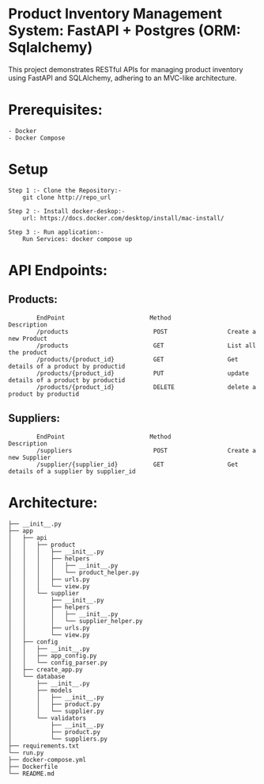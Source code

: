 # Product Inventory Management System: FastAPI + Postgres (ORM: Sqlalchemy)

This project demonstrates  RESTful APIs for managing product inventory using FastAPI and SQLAlchemy, adhering to an MVC-like architecture.

# Prerequisites:
    - Docker
    - Docker Compose

# Setup

    Step 1 :- Clone the Repository:-
        git clone http://repo_url
    
    Step 2 :- Install docker-deskop:-
        url: https://docs.docker.com/desktop/install/mac-install/
    
    Step 3 :- Run application:-
        Run Services: docker compose up



# API Endpoints:

   ## Products:
            EndPoint                        Method              Description
            /products                        POST                 Create a new Product
            /products                        GET                  List all the product
            /products/{product_id}           GET                  Get details of a product by productid
            /products/{product_id}           PUT                  update details of a product by productid
            /products/{product_id}           DELETE               delete a product by productid

   ## Suppliers:
            EndPoint                        Method              Description
            /suppliers                       POST                 Create a new Supplier
            /supplier/{supplier_id}          GET                  Get details of a supplier by supplier_id



# Architecture:

    ├── __init__.py
    ├── app
    │   ├── api
    │   │   ├── product
    │   │   │   ├── __init__.py
    │   │   │   ├── helpers
    │   │   │   │   ├── __init__.py
    │   │   │   │   └── product_helper.py
    │   │   │   ├── urls.py
    │   │   │   └── view.py
    │   │   └── supplier
    │   │       ├── __init__.py
    │   │       ├── helpers
    │   │       │   ├── __init__.py
    │   │       │   └── supplier_helper.py
    │   │       ├── urls.py
    │   │       └── view.py
    │   ├── config
    │   │   ├── __init__.py
    │   │   ├── app_config.py
    │   │   └── config_parser.py
    │   ├── create_app.py
    │   └── database
    │       ├── __init__.py
    │       ├── models
    │       │   ├── __init__.py
    │       │   ├── product.py
    │       │   └── supplier.py
    │       └── validators
    │           ├── __init__.py
    │           ├── product.py
    │           └── suppliers.py
    ├── requirements.txt
    └── run.py
    ├── docker-compose.yml
    ├── Dockerfile
    └── README.md

